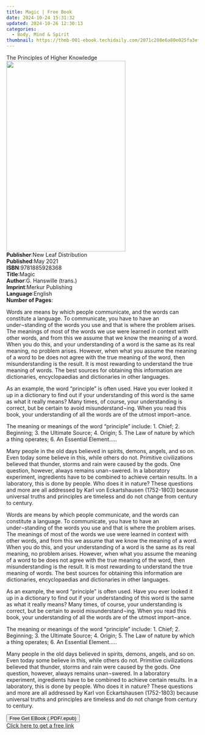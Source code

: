 ```yaml
---
title: Magic | Free Book
date: 2024-10-24 15:31:32
updated: 2024-10-26 12:30:13
categories:
  - Body, Mind & Spirit
thumbnail: https://thmb-001-ebook.techidaily.com/2071c208e6a80e025fa3efe87a67ee35edb690f4d61ba8925e78c326caf474fe.jpg
---
```

<main id="book-container">
  <div class="flex flex-col">
    <div class="book-brief flex-1 py-6 px-4 sm:p-6 md:py-10 md:px-8">
      <!-- brief-->
      <div class="book-brief-main">The Principles of Higher Knowledge</div>
    </div>
    <div
      class="book-meta-info flex-1 grid gap-4 col-start-1 col-end-3 row-start-1 sm:mb-6 sm:grid-cols-4 lg:gap-6 lg:col-start-2 lg:row-end-6 lg:row-span-6 lg:mb-0"
    >
      <div
        class="book-meta-info-left place-content-center mt-4 p-4 text-sm leading-6 col-start-2 col-span-2 dark:text-slate-400"
      >
        <img
          class="w-full h-500 object-cover rounded-lg sm:h-255 sm:col-span-2 lg:col-span-full"
          src="https://img-001-ebook.techidaily.com/79af1f1d96592d98d20b1e731bd6a25cdfc0d4e5f3c198e95458f8e7b1954005.jpg"
          alt=""
          width="312"
          height="500"
        />
      </div>
      <div
        class="book-meta-info-right mt-2 col-start-1 row-start-2 col-span-3 self-center"
      >
        <!-- meta data  -->
        <div class="flex flex-col px-4 md:px-8">
          <div class="flex-1">
            <strong>Publisher</strong>:<span class="px-2"
              >New Leaf Distribution</span
            >
          </div>
          <div class="flex-1">
            <strong>Published</strong>:<span class="px-2">May 2021</span>
          </div>
          <div class="flex-1">
            <strong>ISBN</strong>:<span class="px-2">9781885928368</span>
          </div>
          <div class="flex-1">
            <strong>Title</strong>:<span class="px-2">Magic</span>
          </div>
          <div class="flex-1">
            <strong>Author</strong>:<span class="px-2"
              >G. Hanswille (trans.)</span
            >
          </div>
          <div class="flex-1">
            <strong>Imprint</strong>:<span class="px-2">Merkur Publishing</span>
          </div>
          <div class="flex-1">
            <strong>Language</strong>:<span class="px-2">English</span>
          </div>
          <div class="flex-1">
            <strong>Number of Pages</strong>:<span class="px-2"></span>
          </div>
        </div>
      </div>
    </div>
    <div class="book-description flex-1 py-6 px-4 sm:p-6 md:py-10 md:px-8">
      <div class="book-description-main">
        <div accordion-content="" id="description">
          <p>
            Words are means by which people communicate, and the words can
            constitute a language. To communicate, you have to have an
            under¬standing of the words you use and that is where the problem
            arises. The meanings of most of the words we use were learned in
            context with other words, and from this we assume that we know the
            meaning of a word. When you do this, and your understanding of a
            word is the same as its real meaning, no problem arises. However,
            when what you assume the meaning of a word to be does not agree with
            the true meaning of the word, then misunderstanding is the result.
            It is most rewarding to understand the true meaning of words. The
            best sources for obtaining this information are dictionaries,
            encyclopaedias and dictionaries in other languages.
          </p>
          <p>
            As an example, the word “principle” is often used. Have you ever
            looked it up in a dictionary to find out if your understanding of
            this word is the same as what it really means? Many times, of
            course, your understanding is correct, but be certain to avoid
            misunderstand¬ing. When you read this book, your understanding of
            all the words are of the utmost import¬ance.
          </p>
          <p>
            The meaning or meanings of the word “principle” include: 1. Chief;
            2. Beginning; 3. the Ultimate Source; 4. Origin; 5. The Law of
            nature by which a thing operates; 6. An Essential Element…..
          </p>
          <p>
            Many people in the old days believed in spirits, demons, angels, and
            so on. Even today some believe in this, while others do not.
            Primitive civilizations believed that thunder, storms and rain were
            caused by the gods. One question, however, always remains
            unan¬swered. In a laboratory experiment, ingredients have to be
            combined to achieve certain results. In a laboratory, this is done
            by people. Who does it in nature? These questions and more are all
            addressed by Karl von Eckartshausen (1752-1803) because universal
            truths and principles are timeless and do not change from century to
            century.
          </p>
          <p>
            Words are means by which people communicate, and the words can
            constitute a language. To communicate, you have to have an
            under¬standing of the words you use and that is where the problem
            arises. The meanings of most of the words we use were learned in
            context with other words, and from this we assume that we know the
            meaning of a word. When you do this, and your understanding of a
            word is the same as its real meaning, no problem arises. However,
            when what you assume the meaning of a word to be does not agree with
            the true meaning of the word, then misunderstanding is the result.
            It is most rewarding to understand the true meaning of words. The
            best sources for obtaining this information are dictionaries,
            encyclopaedias and dictionaries in other languages.
          </p>
          <p>
            As an example, the word “principle” is often used. Have you ever
            looked it up in a dictionary to find out if your understanding of
            this word is the same as what it really means? Many times, of
            course, your understanding is correct, but be certain to avoid
            misunderstand¬ing. When you read this book, your understanding of
            all the words are of the utmost import¬ance.
          </p>
          <p>
            The meaning or meanings of the word “principle” include: 1. Chief;
            2. Beginning; 3. the Ultimate Source; 4. Origin; 5. The Law of
            nature by which a thing operates; 6. An Essential Element…..
          </p>
          <p>
            Many people in the old days believed in spirits, demons, angels, and
            so on. Even today some believe in this, while others do not.
            Primitive civilizations believed that thunder, storms and rain were
            caused by the gods. One question, however, always remains
            unan¬swered. In a laboratory experiment, ingredients have to be
            combined to achieve certain results. In a laboratory, this is done
            by people. Who does it in nature? These questions and more are all
            addressed by Karl von Eckartshausen (1752-1803) because universal
            truths and principles are timeless and do not change from century to
            century.
          </p>
          <p></p>
          <p></p>
        </div>
        <div class="accordion-fader"></div>
      </div>
    </div>
    <div class="book-excerpts flex-1 py-6 px-4 sm:p-6 md:py-10 md:px-8"></div>
    <div
      class="book-about-author flex-1 py-6 px-4 sm:p-6 md:py-10 md:px-8"
    ></div>
    <div class="book-free-get flex-1 py-6 px-4 sm:p-6 md:py-10 md:px-8">
      <button
        id="btn-free-get"
        class="bg-blue-500 hover:bg-blue-700 text-white font-bold py-2 px-4 rounded"
      >
        Free Get EBook (.PDF/.epub)
      </button>
      <div id="countdown-display" class="px-2 text-lg mt-2"></div>
      <a
        id="free-link"
        class="hidden bg-blue-500 hover:bg-blue-700 text-white font-bold py-2 px-4 rounded"
        href="https://www.ebooks.com/en-us/book/210524540/magic/g-hanswille/"
        target="_blank"
        >Click here to get a free link</a
      >
    </div>
    <script>
      let countdownTime = 0;
      let countdownInterval = null;
      document
        .getElementById('btn-free-get')
        .addEventListener('click', startCountdown);
      function startCountdown() {
        countdownTime = new Date().getTime() + 60000 * 3;
        countdownInterval = setInterval(updateCountdown, 1000);
        document.getElementById('btn-free-get').disabled = true;
        document
          .getElementById('btn-free-get')
          .classList.add('bg-gray-500', 'cursor-not-allowed');
      }
      function updateCountdown() {
        let currentTime = new Date().getTime();
        let timeLeft = countdownTime - currentTime;
        let secondsLeft = Math.floor(timeLeft / 1000);
        document.getElementById('countdown-display').innerHTML =
          `Remaining time: ${secondsLeft} seconds.`;
        if (secondsLeft <= 0) {
          clearInterval(countdownInterval);
          document.getElementById('btn-free-get').classList.add('hidden');
          document.getElementById('free-link').classList.remove('hidden');
          document.getElementById('countdown-display').innerHTML = '';
        }
      }
    </script>
  </div>
</main>
